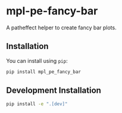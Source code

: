 # mpl-pe-fancy-bar

A patheffect helper to create fancy bar plots.

## Installation

You can install using `pip`:

```bash
pip install mpl_pe_fancy_bar
```

## Development Installation


```bash
pip install -e ".[dev]"
```

